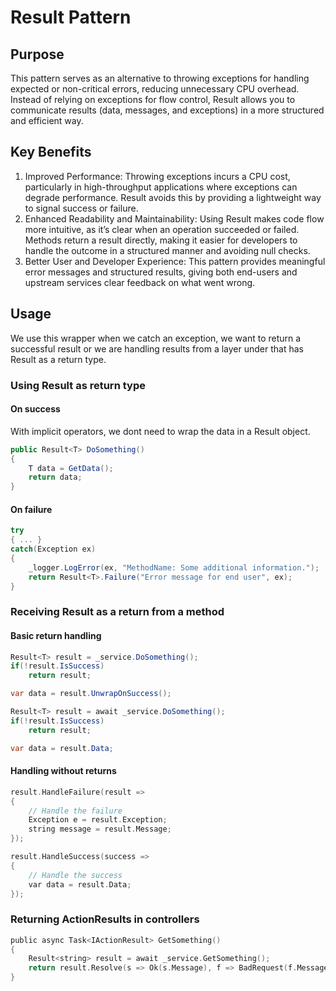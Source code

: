# Result Pattern

## Purpose
This pattern serves as an alternative to throwing exceptions for handling expected or non-critical errors, 
reducing unnecessary CPU overhead. Instead of relying on exceptions for flow control, Result<T> allows you
to communicate results (data, messages, and exceptions) in a more structured and efficient way.

## Key Benefits
1. Improved Performance: Throwing exceptions incurs a CPU cost, particularly in high-throughput applications where exceptions can degrade performance. Result<T> avoids this by providing a lightweight way to signal success or failure.
2. Enhanced Readability and Maintainability: Using Result<T> makes code flow more intuitive, as it’s clear when an operation succeeded or failed. Methods return a result directly, making it easier for developers to handle the outcome in a structured manner and avoiding null checks.
3. Better User and Developer Experience: This pattern provides meaningful error messages and structured results, giving both end-users and upstream services clear feedback on what went wrong. 

## Usage
We use this wrapper when we catch an exception, we want to return a successful result or we are handling results from a layer under that has Result<T> as a return type.

### Using Result<T> as return type

#### On success
With implicit operators, we dont need to wrap the data in a Result<T> object. 
```C#
public Result<T> DoSomething()
{
	T data = GetData();
	return data;
}
```

#### On failure
```C#
try 
{ ... }
catch(Exception ex)
{
	_logger.LogError(ex, "MethodName: Some additional information.");
	return Result<T>.Failure("Error message for end user", ex);
}
```

### Receiving Result<T> as a return from a method 

#### Basic return handling
```C#
Result<T> result = _service.DoSomething();
if(!result.IsSuccess)
    return result;

var data = result.UnwrapOnSuccess();
```
```C#
Result<T> result = await _service.DoSomething();
if(!result.IsSuccess)
    return result;

var data = result.Data;
```

#### Handling without returns
```C
result.HandleFailure(result =>
{
    // Handle the failure
    Exception e = result.Exception;
    string message = result.Message;
});

result.HandleSuccess(success =>
{
    // Handle the success
    var data = result.Data;
});
```

### Returning ActionResults in controllers
```C
public async Task<IActionResult> GetSomething()
{
    Result<string> result = await _service.GetSomething();
    return result.Resolve(s => Ok(s.Message), f => BadRequest(f.Message));
}
```
